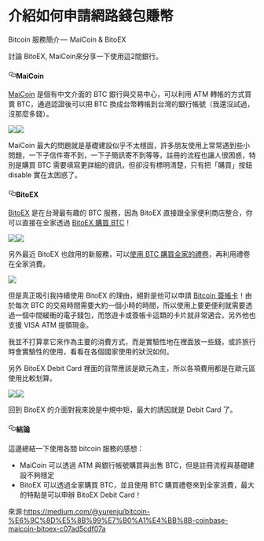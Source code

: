 # 介紹如何申請網路錢包賺幣
<p>Bitcoin 服務簡介 —  MaiCoin &amp; BitoEX</p><p name="user-content-b8f6" id="user-content-b8f6">討論  BitoEX, MaiCoin來分享一下使用這2間銀行。</p><h4 name="user-content-f807" id="user-content-f807"><a href="#maicoin" aria-hidden="true" class="anchor" id="user-content-maicoin"><svg aria-hidden="true" class="octicon octicon-link" height="16" version="1.1" viewBox="0 0 16 16" width="16"><path fill-rule="evenodd" d="M4 9h1v1H4c-1.5 0-3-1.69-3-3.5S2.55 3 4 3h4c1.45 0 3 1.69 3 3.5 0 1.41-.91 2.72-2 3.25V8.59c.58-.45 1-1.27 1-2.09C10 5.22 8.98 4 8 4H4c-.98 0-2 1.22-2 2.5S3 9 4 9zm9-3h-1v1h1c1 0 2 1.22 2 2.5S13.98 12 13 12H9c-.98 0-2-1.22-2-2.5 0-.83.42-1.64 1-2.09V6.25c-1.09.53-2 1.84-2 3.25C6 11.31 7.55 13 9 13h4c1.45 0 3-1.69 3-3.5S14.5 6 13 6z"></path></svg></a>MaiCoin</h4><p name="user-content-b2f9" id="user-content-b2f9"><a href="https://www.maicoin.com" rel="nofollow">MaiCoin</a> 是個有中文介面的 BTC 銀行與交易中心，可以利用 ATM 轉帳的方式買賣 BTC，通過認證後可以把 BTC 換成台幣轉帳到台灣的銀行帳號（我還沒試過，沒那麼多錢）。</p><div><div></div><div><a href="https://camo.githubusercontent.com/45eef44b15a0eb7c412bfed2862735c83060d5ee/68747470733a2f2f63646e2d696d616765732d312e6d656469756d2e636f6d2f6d61782f3830302f312a5467415559696a4e70476857586b5f42304e466230772e706e67" target="_blank"><img src="https://camo.githubusercontent.com/45eef44b15a0eb7c412bfed2862735c83060d5ee/68747470733a2f2f63646e2d696d616765732d312e6d656469756d2e636f6d2f6d61782f3830302f312a5467415559696a4e70476857586b5f42304e466230772e706e67" data-canonical-src="https://cdn-images-1.medium.com/max/800/1*TgAUYijNpGhWXk_B0NFb0w.png" style="max-width:100%;"></a><a href="https://camo.githubusercontent.com/45eef44b15a0eb7c412bfed2862735c83060d5ee/68747470733a2f2f63646e2d696d616765732d312e6d656469756d2e636f6d2f6d61782f3830302f312a5467415559696a4e70476857586b5f42304e466230772e706e67" target="_blank"><img src="https://camo.githubusercontent.com/45eef44b15a0eb7c412bfed2862735c83060d5ee/68747470733a2f2f63646e2d696d616765732d312e6d656469756d2e636f6d2f6d61782f3830302f312a5467415559696a4e70476857586b5f42304e466230772e706e67" data-canonical-src="https://cdn-images-1.medium.com/max/800/1*TgAUYijNpGhWXk_B0NFb0w.png" style="max-width:100%;"></a></div></div><p name="user-content-935a" id="user-content-935a">MaiCoin 最大的問題就是基礎建設似乎不太穩固，許多朋友使用上常常遇到些小問題，一下子信件寄不到，一下子簡訊寄不到等等，註冊的流程也讓人很困惑，特別是購買 BTC 需要填寫更詳細的資訊，但卻沒有標明清楚，只有把「購買」按鈕 disable 實在太困惑了。</p><h4 name="user-content-3fcf" id="user-content-3fcf"><a href="#bitoex" aria-hidden="true" class="anchor" id="user-content-bitoex"><svg aria-hidden="true" class="octicon octicon-link" height="16" version="1.1" viewBox="0 0 16 16" width="16"><path fill-rule="evenodd" d="M4 9h1v1H4c-1.5 0-3-1.69-3-3.5S2.55 3 4 3h4c1.45 0 3 1.69 3 3.5 0 1.41-.91 2.72-2 3.25V8.59c.58-.45 1-1.27 1-2.09C10 5.22 8.98 4 8 4H4c-.98 0-2 1.22-2 2.5S3 9 4 9zm9-3h-1v1h1c1 0 2 1.22 2 2.5S13.98 12 13 12H9c-.98 0-2-1.22-2-2.5 0-.83.42-1.64 1-2.09V6.25c-1.09.53-2 1.84-2 3.25C6 11.31 7.55 13 9 13h4c1.45 0 3-1.69 3-3.5S14.5 6 13 6z"></path></svg></a>BitoEX</h4><p name="user-content-bf8b" id="user-content-bf8b"><a href="https://www.bitoex.com/" rel="nofollow">BitoEX</a> 是在台灣最有趣的 BTC 服務，因為 BitoEX 直接跟全家便利商店整合，你可以直接在全家透過 <a href="https://www.bitoex.com/fami?locale=zh-tw" rel="nofollow">BitoEX 購買 BTC</a>！</p><div><div></div><div><a href="https://camo.githubusercontent.com/2422a7323858a9f5511a78bcc9b5f758273a5881/68747470733a2f2f63646e2d696d616765732d312e6d656469756d2e636f6d2f6d61782f3830302f312a596b5837685f7879534f7131676974493831456169672e706e67" target="_blank"><img src="https://camo.githubusercontent.com/2422a7323858a9f5511a78bcc9b5f758273a5881/68747470733a2f2f63646e2d696d616765732d312e6d656469756d2e636f6d2f6d61782f3830302f312a596b5837685f7879534f7131676974493831456169672e706e67" data-canonical-src="https://cdn-images-1.medium.com/max/800/1*YkX7h_xySOq1gitI81Eaig.png" style="max-width:100%;"></a><a href="https://camo.githubusercontent.com/2422a7323858a9f5511a78bcc9b5f758273a5881/68747470733a2f2f63646e2d696d616765732d312e6d656469756d2e636f6d2f6d61782f3830302f312a596b5837685f7879534f7131676974493831456169672e706e67" target="_blank"><img src="https://camo.githubusercontent.com/2422a7323858a9f5511a78bcc9b5f758273a5881/68747470733a2f2f63646e2d696d616765732d312e6d656469756d2e636f6d2f6d61782f3830302f312a596b5837685f7879534f7131676974493831456169672e706e67" data-canonical-src="https://cdn-images-1.medium.com/max/800/1*YkX7h_xySOq1gitI81Eaig.png" style="max-width:100%;"></a></div></div><p name="user-content-e9c8" id="user-content-e9c8">另外最近 BitoEX 也啟用的新服務，可以<a href="https://www.bitoex.com/fami_coupon?locale=zh-tw" rel="nofollow">使用 BTC 購買全家的禮卷</a>，再利用禮卷在全家消費。</p><div><div></div><div><a href="" target="_blank"><img style="max-width:100%;"></a><a href="https://camo.githubusercontent.com/d52ff7cc4866622a46a7f64335b59fe2e0797528/68747470733a2f2f63646e2d696d616765732d312e6d656469756d2e636f6d2f6d61782f3830302f312a2d485132316b653867346267476159692d59657575512e706e67" target="_blank"><img src="https://camo.githubusercontent.com/d52ff7cc4866622a46a7f64335b59fe2e0797528/68747470733a2f2f63646e2d696d616765732d312e6d656469756d2e636f6d2f6d61782f3830302f312a2d485132316b653867346267476159692d59657575512e706e67" data-canonical-src="https://cdn-images-1.medium.com/max/800/1*-HQ21ke8g4bgGaYi-YeuuQ.png" style="max-width:100%;"></a></div></div><p name="user-content-6247" id="user-content-6247">但是真正吸引我持續使用 BitoEX 的理由，絕對是他可以申請 <a href="https://www.bitoex.com/services/debitcard?locale=zh-tw" rel="nofollow">Bitcoin 簽帳卡</a>！由於每次 BTC 的交易時間需要大約一個小時的時間，所以使用上要更便利就需要透過一個中間緩衝的電子錢包，而悠遊卡或簽帳卡這類的卡片就非常適合。另外他也支援 VISA ATM 提領現金。</p><p name="user-content-d678" id="user-content-d678">我並不打算拿它來作為主要的消費方式，而是實驗性地在裡面放一些錢，或許旅行時會實驗性的使用，看看在各個國家使用的狀況如何。</p><p name="user-content-2b25" id="user-content-2b25">另外 BitoEX Debit Card 裡面的貨幣應該是歐元為主，所以各項費用都是在歐元區使用比較划算。</p><div><div></div><div><a href="https://camo.githubusercontent.com/2e9a238e4d6311710ed1811908fb98ff9c89bb18/68747470733a2f2f63646e2d696d616765732d312e6d656469756d2e636f6d2f6d61782f3830302f312a68644841536c69524d336d4e3931345f35666a7974512e706e67" target="_blank"><img src="https://camo.githubusercontent.com/2e9a238e4d6311710ed1811908fb98ff9c89bb18/68747470733a2f2f63646e2d696d616765732d312e6d656469756d2e636f6d2f6d61782f3830302f312a68644841536c69524d336d4e3931345f35666a7974512e706e67" data-canonical-src="https://cdn-images-1.medium.com/max/800/1*hdHASliRM3mN914_5fjytQ.png" style="max-width:100%;"></a><a href="https://camo.githubusercontent.com/2e9a238e4d6311710ed1811908fb98ff9c89bb18/68747470733a2f2f63646e2d696d616765732d312e6d656469756d2e636f6d2f6d61782f3830302f312a68644841536c69524d336d4e3931345f35666a7974512e706e67" target="_blank"><img src="https://camo.githubusercontent.com/2e9a238e4d6311710ed1811908fb98ff9c89bb18/68747470733a2f2f63646e2d696d616765732d312e6d656469756d2e636f6d2f6d61782f3830302f312a68644841536c69524d336d4e3931345f35666a7974512e706e67" data-canonical-src="https://cdn-images-1.medium.com/max/800/1*hdHASliRM3mN914_5fjytQ.png" style="max-width:100%;"></a></div></div><p name="user-content-a887" id="user-content-a887">回到 BitoEX 的介面對我來說是中規中矩，最大的誘因就是 Debit Card 了。</p><h4 name="user-content-3d04" id="user-content-3d04"><a href="#結論" aria-hidden="true" class="anchor" id="user-content-結論"><svg aria-hidden="true" class="octicon octicon-link" height="16" version="1.1" viewBox="0 0 16 16" width="16"><path fill-rule="evenodd" d="M4 9h1v1H4c-1.5 0-3-1.69-3-3.5S2.55 3 4 3h4c1.45 0 3 1.69 3 3.5 0 1.41-.91 2.72-2 3.25V8.59c.58-.45 1-1.27 1-2.09C10 5.22 8.98 4 8 4H4c-.98 0-2 1.22-2 2.5S3 9 4 9zm9-3h-1v1h1c1 0 2 1.22 2 2.5S13.98 12 13 12H9c-.98 0-2-1.22-2-2.5 0-.83.42-1.64 1-2.09V6.25c-1.09.53-2 1.84-2 3.25C6 11.31 7.55 13 9 13h4c1.45 0 3-1.69 3-3.5S14.5 6 13 6z"></path></svg></a>結論</h4><p name="user-content-7e22" id="user-content-7e22">這邊總結一下使用各間 bitcoin 服務的感想：</p><ul><li name="user-content-3e0b" id="user-content-3e0b">MaiCoin 可以透過 ATM 與銀行帳號購買與出售 BTC，但是註冊流程與基礎建設不夠穩定</li><li name="user-content-7497" id="user-content-7497">BitoEX 可以透過全家購買 BTC，並且使用 BTC 購買禮卷來到全家消費，最大的特點是可以申辦 BitoEX Debit Card！</li></ul><p></p>


來源:https://medium.com/@yurenju/bitcoin-%E6%9C%8D%E5%8B%99%E7%B0%A1%E4%BB%8B-coinbase-maicoin-bitoex-c07ad5cdf07a
